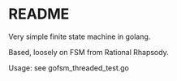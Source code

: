 # README
Very simple finite state machine in golang.

Based, loosely on FSM from Rational Rhapsody.

Usage: see gofsm_threaded_test.go
